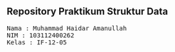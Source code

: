## Repository Praktikum Struktur Data

<pre>
Nama : Muhammad Haidar Amanullah
NIM : 103112400262
Kelas : IF-12-05
</pre>
